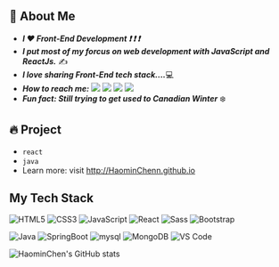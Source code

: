 ## :woman: About Me 
- ***I :hearts: Front-End Development :exclamation: :exclamation: :exclamation:***
- ***I put most of my forcus on web development with JavaScript and ReactJs.*** :writing_hand:
- ***I love sharing Front-End tech stack....***:computer:
- ***How to reach me:*** [![](https://img.shields.io/badge/Email-D14836?style=flat-square&logo=gmail&logoColor=white)](chehaomi@sheridancollege.ca )
[![](https://img.shields.io/badge/LinkedIn-%230077B5.svg?&style=flat-square&logo=linkedin&logoColor=white)](https://www.linkedin.com/in/haominchen/) 
[![](https://img.shields.io/badge/Github-%230A0A0A.svg?&style=flat-square&logo=Github&logoColor=white)](https://github.com/HaominChenn)
[![](https://img.shields.io/badge/twitter-%230077D4.svg?&style=flat-square&logo=twitter&logoColor=white)](https://twitter.com/haomin02145132)   
- ***Fun fact: Still trying to get used to Canadian Winter*** :snowflake:   

## :fire: Project
* `react`
* `java`
*  Learn more: visit http://HaominChenn.github.io  
## My Tech Stack
![HTML5](https://img.shields.io/badge/-HTML5-%23E44D27?style=flat-square&logo=html5&logoColor=ffffff)
![CSS3](https://img.shields.io/badge/-CSS3-%231572B6?style=flat-square&logo=css3)
![JavaScript](https://img.shields.io/badge/-JavaScript-%23F7DF1C?style=flat-square&logo=javascript&logoColor=000000&labelColor=%23F7DF1C&color=%23FFCE5A)
![React](https://img.shields.io/badge/-React-%23282C34?style=flat-square&logo=react)
![Sass](https://img.shields.io/badge/-Sass-%23CC6699?style=flat-square&logo=sass&logoColor=ffffff)
![Bootstrap](https://img.shields.io/badge/Bootstrap-563D7C?styl=flat-square&logo=bootstrap&logoColor=white)

![Java](https://img.shields.io/badge/Java-ED8B00?style=flat-square&logo=java&logoColor=white)
![SpringBoot](https://img.shields.io/badge/Spring_Boot-F2F4F9?style=flat-square&logo=spring-boot)
![mysql](https://img.shields.io/badge/MySQL-005C84?style=flat-square&logo=mysql&logoColor=white)
![MongoDB](https://img.shields.io/badge/MongoDB-4EA94B?style=flat-square&logo=mongodb&logoColor=white)
![VS Code](https://img.shields.io/badge/-VSCode-%23007ACC?style=flat-square&logo=visual-studio-code)
<!--![Less](https://img.shields.io/badge/-Less-%231d365d?style=flat-square&logo=less&logoColor=ffffff)
![Git](https://img.shields.io/badge/-Git-%23F05032?style=flat-square&logo=git&logoColor=%23ffffff)
![TypeScript](https://img.shields.io/badge/-TypeScript-007ACC?style=flat-square&logo=typescript&logoColor=white)
![Stylus](https://img.shields.io/badge/-Stylus-%23333333?style=flat-square&logo=stylus)
![TailwindCss](https://img.shields.io/badge/-TailwindCss-%231a202c?style=flat-square&logo=tailwind-css)
![Windicss](https://img.shields.io/badge/-WindiCss-%23000000?style=flat-square&logo=tailwind-css&&logoColor=48B0F1)
![Webpack](https://img.shields.io/badge/-Webpack-%232C3A42?style=flat-square&logo=webpack)
![Rollup](https://img.shields.io/badge/-Rollup-%23EC4A3F?style=flat-square&logo=rollupdotjs&logoColor=ffffff)
![Vite](https://img.shields.io/badge/-Vite-%23646CFF?style=flat-square&logo=vite&logoColor=ffffff)
![ESlint](https://img.shields.io/badge/-ESLint-%234B32C3?style=flat-square&logo=eslint)
![GitLab](https://img.shields.io/badge/-GitLab-FCA121?style=flat-square&logo=gitlab)
![Netlify](https://img.shields.io/badge/-Netlify-%2300C7B7?style=flat-square&logo=netlify&logoColor=ffffff)
<!--[![Top Langs](https://github-readme-stats.vercel.app/api/top-langs/?username=HaominChenn&layout=compact)](https://github.com/anuraghazra/github-readme-stats)

![Vue.js](https://img.shields.io/badge/-Vue.js-%232c3e50?style=flat-square&logo=vuedotjs)-->
![HaominChen's GitHub stats](https://github-readme-stats.vercel.app/api?username=HaominChenn&show_icons=true)
<!--![Metrics](https://metrics.lecoq.io/haominchenn?template=classic&config.timezone=America%2FToronto)-->
